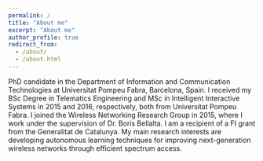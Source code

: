 ```yaml
---
permalink: /
title: "About me"
excerpt: "About me"
author_profile: true
redirect_from: 
  - /about/
  - /about.html
---
```


PhD candidate in the Department of Information and Communication Technologies at Universitat Pompeu Fabra, Barcelona, Spain. I received my BSc Degree in Telematics Engineering and MSc in Intelligent Interactive Systems in 2015 and 2016, respectively, both from Universitat Pompeu Fabra. I joined the Wireless Networking Research Group in 2015, where I work under the supervision of Dr. Boris Bellalta. I am a recipient of a FI grant from the Generalitat de Catalunya. My main research interests are developing autonomous learning techniques for improving next-generation wireless networks through efficient spectrum access.